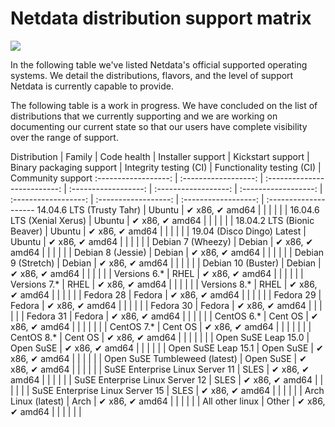 # Netdata distribution support matrix
![](https://raw.githubusercontent.com/netdata/netdata/master/web/gui/images/packaging-beta-tag.svg?sanitize=true)

In the following table we've listed Netdata's official supported operating systems. We detail the distributions, flavors, and the level of support Netdata is currently capable to provide.

The following table is a work in progress. We have concluded on the list of distributions
that we currently supporting and we are working on documenting our current state so that our users
have complete visibility over the range of support.

Distribution | Family | Code health | Installer support | Kickstart support | Binary packaging support | Integrity testing (CI) | Functionality testing (CI) | Community support
:------------------: | :------------------: | :--------------------------: | :------------------: | :------------------: | :------------------: | :------------------: | :------------------: | :------------------: | :--------------------
14.04.6 LTS (Trusty Tahr) | Ubuntu | &#10004; x86, &#10004; amd64 |  |  |  |  |  |
16.04.6 LTS (Xenial Xerus) | Ubuntu | &#10004; x86, &#10004; amd64 |  |  |  |  |  |
18.04.2 LTS (Bionic Beaver) | Ubuntu | &#10004; x86, &#10004; amd64 |  |  |  |  |  |
19.04 (Disco Dingo) Latest | Ubuntu | &#10004; x86, &#10004; amd64 |  |  |  |  |  |
Debian 7 (Wheezy) | Debian | &#10004; x86, &#10004; amd64 |  |  |  |  |  |
Debian 8 (Jessie) | Debian | &#10004; x86, &#10004; amd64 |  |  |  |  |  |
Debian 9 (Stretch) | Debian | &#10004; x86, &#10004; amd64 |  |  |  |  |  |
Debian 10 (Buster) | Debian | &#10004; x86, &#10004; amd64 |  |  |  |  |  |
Versions 6.* | RHEL |  &#10004; x86, &#10004; amd64 |  |  |  |  |  |
Versions 7.* | RHEL | &#10004; x86, &#10004; amd64 |  |  |  |  |  |
Versions 8.* | RHEL |  &#10004; x86, &#10004; amd64 |  |  |  |  |  |
Fedora 28 | Fedora | &#10004; x86, &#10004; amd64 |  |  |  |  |  |
Fedora 29 | Fedora | &#10004; x86, &#10004; amd64 |  |  |  |  |  |
Fedora 30 | Fedora | &#10004; x86, &#10004; amd64 |  |  |  |  |  |
Fedora 31 | Fedora | &#10004; x86, &#10004; amd64 |  |  |  |  |  |
CentOS 6.* | Cent OS | &#10004; x86, &#10004; amd64 |  |  |  |  |  |  |
CentOS 7.* | Cent OS | &#10004; x86, &#10004; amd64 |  |  |  |  |  |  |
CentOS 8.* | Cent OS | &#10004; x86, &#10004; amd64 |  |  |  |  |  |  |
Open SuSE Leap 15.0 | Open SuSE | &#10004; x86, &#10004; amd64 |  |  |  |  |  |
Open SuSE Leap 15.1 | Open SuSE | &#10004; x86, &#10004; amd64 |  |  |  |  |  |
Open SuSE Tumbleweed (latest) | Open SuSE | &#10004; x86, &#10004; amd64 |  |  |  |  |  |
SuSE Enterprise Linux Server 11 | SLES | &#10004; x86, &#10004; amd64 |  |  |  |  |  |
SuSE Enterprise Linux Server 12 | SLES | &#10004; x86, &#10004; amd64 |  |  |  |  |  |
SuSE Enterprise Linux Server 15 | SLES | &#10004; x86, &#10004; amd64 |  |  |  |  |  |
Arch Linux (latest) | Arch | &#10004; x86, &#10004; amd64 |  |  |  |  |  |
All other linux | Other | &#10004; x86, &#10004; amd64 |  |  |  |  |  |
